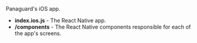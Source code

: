 Panaguard's iOS app.

  * **index.ios.js** - The React Native app.
  * **/components** - The React Native components responsible for each of the app's screens. 
